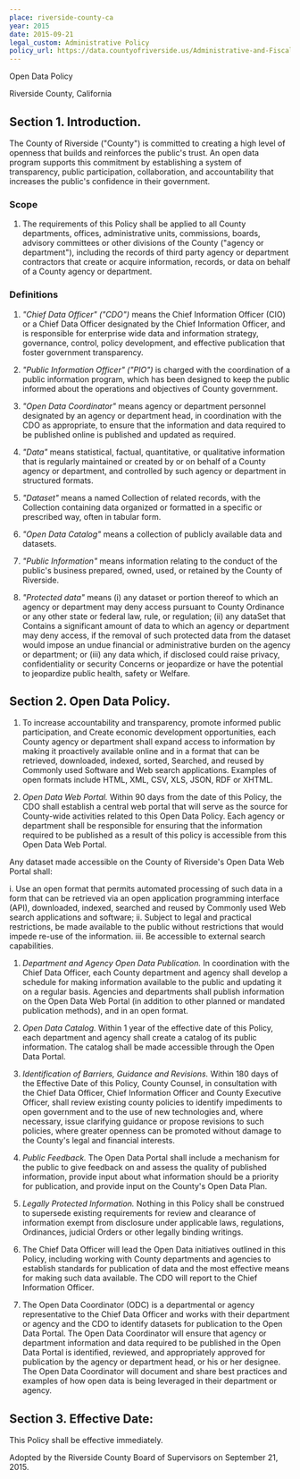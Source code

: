 ```yaml
---
place: riverside-county-ca
year: 2015
date: 2015-09-21
legal_custom: Administrative Policy
policy_url: https://data.countyofriverside.us/Administrative-and-Fiscal-Services/Riverside-County-Open-Data-Policy/hzxb-t3uc
---
```


Open Data Policy

Riverside County, California

## Section 1. Introduction.

The County of Riverside ("County") is committed to creating a high level of openness that builds and reinforces the public's trust. An open data program supports this commitment by establishing a system of transparency, public participation, collaboration, and accountability that increases the public's confidence in their government.

### Scope

1. The requirements of this Policy shall be applied to all County departments, offices, administrative units, commissions, boards, advisory committees or other divisions of the County ("agency or department"), including the records of third party agency or department contractors that create or acquire information, records, or data on behalf of a County agency or department.

### Definitions

1. *"Chief Data Officer" ("CDO")* means the Chief Information Officer (CIO) or a Chief Data Officer designated by the Chief Information Officer, and is responsible for enterprise wide data and information strategy, governance, control, policy development, and effective publication that foster government transparency.

2. *"Public Information Officer" ("PIO")* is charged with the coordination of a public information program, which has been designed to keep the public informed about the operations and objectives of County government.

3. *"Open Data Coordinator"* means agency or department personnel designated by an agency or department head, in coordination with the CDO as appropriate, to ensure that the information and data required to be published online is published and updated as required.

4. *"Data"* means statistical, factual, quantitative, or qualitative information that is regularly maintained or created by or on behalf of a County agency or department, and controlled by such agency or department in structured formats.

5. *"Dataset"* means a named Collection of related records, with the Collection containing data organized or formatted in a specific or prescribed way, often in tabular form.

6. *"Open Data Catalog"* means a collection of publicly available data and datasets.

7. *"Public Information"* means information relating to the conduct of the public's business prepared, owned, used, or retained by the County of Riverside.

8. *"Protected data"* means (i) any dataset or portion thereof to which an agency or department may deny access pursuant to County Ordinance or any other state or federal law, rule, or regulation; (ii) any dataSet that Contains a significant amount of data to which an agency or department may deny access, if the removal of such protected data from the dataset would impose an undue financial or administrative burden on the agency or department; or (iii) any data which, if disclosed could raise privacy, confidentiality or security Concerns or jeopardize or have the potential to jeopardize public health, safety or Welfare.

## Section 2. Open Data Policy.

1. To increase accountability and transparency, promote informed public participation, and Create economic development opportunities, each County agency or department shall expand access to information by making it proactively available online and in a format that can be retrieved, downloaded, indexed, sorted, Searched, and reused by Commonly used Software and Web search applications. Examples of open formats include HTML, XML, CSV, XLS, JSON, RDF or XHTML.

2. *Open Data Web Portal.* Within 90 days from the date of this Policy, the CDO shall establish a central web portal that will serve as the source for County-wide activities related to this Open Data Policy. Each agency or department shall be responsible for ensuring that the information required to be published as a result of this policy is accessible from this Open Data Web Portal.

Any dataset made accessible on the County of Riverside's Open Data Web Portal shall:

i. Use an open format that permits automated processing of such data in a form that can be retrieved via an open application programming interface (API), downloaded, indexed, searched and reused by Commonly used Web search applications and software;
ii. Subject to legal and practical restrictions, be made available to the public without restrictions that would impede re-use of the information.
iii. Be accessible to external search capabilities.

1. *Department and Agency Open Data Publication.* In coordination with the Chief Data Officer, each County department and agency shall develop a schedule for making information available to the public and updating it on a regular basis. Agencies and departments shall publish information on the Open Data Web Portal (in addition to other planned or mandated publication methods), and in an open format.

2. *Open Data Catalog.* Within 1 year of the effective date of this Policy, each department and agency shall create a catalog of its public information. The catalog shall be made accessible through the Open Data Portal.

3. *Identification of Barriers, Guidance and Revisions.* Within 180 days of the Effective Date of this Policy, County Counsel, in consultation with the Chief Data Officer, Chief Information Officer and County Executive Officer, shall review existing county policies to identify impediments to open government and to the use of new technologies and, where necessary, issue clarifying guidance or propose revisions to such policies, where greater openness can be promoted without damage to the County's legal and financial interests.

4. *Public Feedback.* The Open Data Portal shall include a mechanism for the public to give feedback on and assess the quality of published information, provide input about what information should be a priority for publication, and provide input on the County's Open Data Plan.

5. *Legally Protected Information.* Nothing in this Policy shall be construed to supersede existing requirements for review and clearance of information exempt from disclosure under applicable laws, regulations, Ordinances, judicial Orders or other legally binding writings.

6. The Chief Data Officer will lead the Open Data initiatives outlined in this Policy, including working with County departments and agencies to establish standards for publication of data and the most effective means for making such data available. The CDO will report to the Chief Information Officer.

7. The Open Data Coordinator (ODC) is a departmental or agency representative to the Chief Data Officer and works with their department or agency and the CDO to identify datasets for publication to the Open Data Portal. The Open Data Coordinator will ensure that agency or department information and data required to be published in the Open Data Portal is identified, reviewed, and appropriately approved for publication by the agency or department head, or his or her designee. The Open Data Coordinator will document and share best practices and examples of how open data is being leveraged in their department or agency.

## Section 3. Effective Date:

This Policy shall be effective immediately.

Adopted by the Riverside County Board of Supervisors on September 21, 2015.
